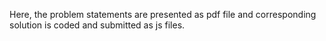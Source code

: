 Here, the problem statements are presented as pdf file and corresponding solution is coded and submitted as js files.
